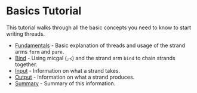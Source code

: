 # Basics Tutorial

This tutorial walks through all the basic concepts you need to know to
start writing threads.

- [Fundamentals](./fundamentals.md) - Basic explanation of threads and usage of the strand arms `form` and `pure`.
- [Bind](./bind.md) - Using micgal (`;<`) and the strand arm `bind` to chain strands together.
- [Input](./input.md) - Information on what a strand takes.
- [Output](./output.md) - Information on what a strand produces.
- [Summary](./summary.md) - Summary of this information.

